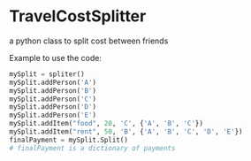 # TravelCostSplitter
a python class to split cost between friends

Example to use the code:

```python
mySplit = spliter()
mySplit.addPerson('A')
mySplit.addPerson('B')
mySplit.addPerson('C')
mySplit.addPerson('D')
mySplit.addPerson('E')
mySplit.addItem("food", 20, 'C', {'A', 'B', 'C'})
mySplit.addItem("rent", 50, 'B', {'A', 'B', 'C', 'D', 'E'})
finalPayment = mySplit.Split()
# finalPayment is a dictionary of payments
```



